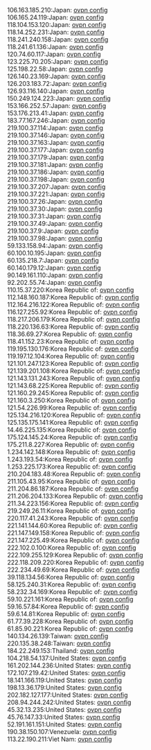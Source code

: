 106.163.185.210:Japan: [ovpn config](vpn/106_163_185_210.ovpn)  
106.165.24.119:Japan: [ovpn config](vpn/106_165_24_119.ovpn)  
118.104.153.120:Japan: [ovpn config](vpn/118_104_153_120.ovpn)  
118.14.252.231:Japan: [ovpn config](vpn/118_14_252_231.ovpn)  
118.241.240.158:Japan: [ovpn config](vpn/118_241_240_158.ovpn)  
118.241.61.136:Japan: [ovpn config](vpn/118_241_61_136.ovpn)  
120.74.60.117:Japan: [ovpn config](vpn/120_74_60_117.ovpn)  
123.225.70.205:Japan: [ovpn config](vpn/123_225_70_205.ovpn)  
125.198.22.58:Japan: [ovpn config](vpn/125_198_22_58.ovpn)  
126.140.23.169:Japan: [ovpn config](vpn/126_140_23_169.ovpn)  
126.203.183.72:Japan: [ovpn config](vpn/126_203_183_72.ovpn)  
126.93.116.140:Japan: [ovpn config](vpn/126_93_116_140.ovpn)  
150.249.124.223:Japan: [ovpn config](vpn/150_249_124_223.ovpn)  
153.166.252.57:Japan: [ovpn config](vpn/153_166_252_57.ovpn)  
153.176.213.41:Japan: [ovpn config](vpn/153_176_213_41.ovpn)  
183.77.167.246:Japan: [ovpn config](vpn/183_77_167_246.ovpn)  
219.100.37.114:Japan: [ovpn config](vpn/219_100_37_114.ovpn)  
219.100.37.146:Japan: [ovpn config](vpn/219_100_37_146.ovpn)  
219.100.37.163:Japan: [ovpn config](vpn/219_100_37_163.ovpn)  
219.100.37.177:Japan: [ovpn config](vpn/219_100_37_177.ovpn)  
219.100.37.179:Japan: [ovpn config](vpn/219_100_37_179.ovpn)  
219.100.37.181:Japan: [ovpn config](vpn/219_100_37_181.ovpn)  
219.100.37.186:Japan: [ovpn config](vpn/219_100_37_186.ovpn)  
219.100.37.198:Japan: [ovpn config](vpn/219_100_37_198.ovpn)  
219.100.37.207:Japan: [ovpn config](vpn/219_100_37_207.ovpn)  
219.100.37.221:Japan: [ovpn config](vpn/219_100_37_221.ovpn)  
219.100.37.26:Japan: [ovpn config](vpn/219_100_37_26.ovpn)  
219.100.37.30:Japan: [ovpn config](vpn/219_100_37_30.ovpn)  
219.100.37.31:Japan: [ovpn config](vpn/219_100_37_31.ovpn)  
219.100.37.49:Japan: [ovpn config](vpn/219_100_37_49.ovpn)  
219.100.37.9:Japan: [ovpn config](vpn/219_100_37_9.ovpn)  
219.100.37.98:Japan: [ovpn config](vpn/219_100_37_98.ovpn)  
59.133.158.94:Japan: [ovpn config](vpn/59_133_158_94.ovpn)  
60.100.10.195:Japan: [ovpn config](vpn/60_100_10_195.ovpn)  
60.135.218.7:Japan: [ovpn config](vpn/60_135_218_7.ovpn)  
60.140.179.12:Japan: [ovpn config](vpn/60_140_179_12.ovpn)  
90.149.161.110:Japan: [ovpn config](vpn/90_149_161_110.ovpn)  
92.202.55.74:Japan: [ovpn config](vpn/92_202_55_74.ovpn)  
110.15.37.220:Korea Republic of: [ovpn config](vpn/110_15_37_220.ovpn)  
112.148.160.187:Korea Republic of: [ovpn config](vpn/112_148_160_187.ovpn)  
112.164.216.122:Korea Republic of: [ovpn config](vpn/112_164_216_122.ovpn)  
116.127.255.92:Korea Republic of: [ovpn config](vpn/116_127_255_92.ovpn)  
118.217.206.179:Korea Republic of: [ovpn config](vpn/118_217_206_179.ovpn)  
118.220.136.63:Korea Republic of: [ovpn config](vpn/118_220_136_63.ovpn)  
118.36.69.27:Korea Republic of: [ovpn config](vpn/118_36_69_27.ovpn)  
118.41.152.23:Korea Republic of: [ovpn config](vpn/118_41_152_23.ovpn)  
119.195.130.176:Korea Republic of: [ovpn config](vpn/119_195_130_176.ovpn)  
119.197.12.104:Korea Republic of: [ovpn config](vpn/119_197_12_104.ovpn)  
121.101.247.123:Korea Republic of: [ovpn config](vpn/121_101_247_123.ovpn)  
121.139.201.108:Korea Republic of: [ovpn config](vpn/121_139_201_108.ovpn)  
121.143.131.243:Korea Republic of: [ovpn config](vpn/121_143_131_243.ovpn)  
121.143.68.225:Korea Republic of: [ovpn config](vpn/121_143_68_225.ovpn)  
121.160.29.245:Korea Republic of: [ovpn config](vpn/121_160_29_245.ovpn)  
121.160.3.250:Korea Republic of: [ovpn config](vpn/121_160_3_250.ovpn)  
121.54.226.99:Korea Republic of: [ovpn config](vpn/121_54_226_99.ovpn)  
125.134.216.120:Korea Republic of: [ovpn config](vpn/125_134_216_120.ovpn)  
125.135.175.141:Korea Republic of: [ovpn config](vpn/125_135_175_141.ovpn)  
14.46.225.135:Korea Republic of: [ovpn config](vpn/14_46_225_135.ovpn)  
175.124.145.24:Korea Republic of: [ovpn config](vpn/175_124_145_24.ovpn)  
175.211.8.227:Korea Republic of: [ovpn config](vpn/175_211_8_227.ovpn)  
1.234.142.148:Korea Republic of: [ovpn config](vpn/1_234_142_148.ovpn)  
1.243.193.54:Korea Republic of: [ovpn config](vpn/1_243_193_54.ovpn)  
1.253.225.173:Korea Republic of: [ovpn config](vpn/1_253_225_173.ovpn)  
210.204.183.48:Korea Republic of: [ovpn config](vpn/210_204_183_48.ovpn)  
211.105.43.95:Korea Republic of: [ovpn config](vpn/211_105_43_95.ovpn)  
211.204.86.187:Korea Republic of: [ovpn config](vpn/211_204_86_187.ovpn)  
211.206.204.133:Korea Republic of: [ovpn config](vpn/211_206_204_133.ovpn)  
211.34.223.156:Korea Republic of: [ovpn config](vpn/211_34_223_156.ovpn)  
219.249.26.11:Korea Republic of: [ovpn config](vpn/219_249_26_11.ovpn)  
220.117.41.243:Korea Republic of: [ovpn config](vpn/220_117_41_243.ovpn)  
221.141.144.60:Korea Republic of: [ovpn config](vpn/221_141_144_60.ovpn)  
221.147.149.158:Korea Republic of: [ovpn config](vpn/221_147_149_158.ovpn)  
221.147.225.49:Korea Republic of: [ovpn config](vpn/221_147_225_49.ovpn)  
222.102.0.100:Korea Republic of: [ovpn config](vpn/222_102_0_100.ovpn)  
222.109.255.129:Korea Republic of: [ovpn config](vpn/222_109_255_129.ovpn)  
222.118.209.220:Korea Republic of: [ovpn config](vpn/222_118_209_220.ovpn)  
222.234.49.69:Korea Republic of: [ovpn config](vpn/222_234_49_69.ovpn)  
39.118.134.56:Korea Republic of: [ovpn config](vpn/39_118_134_56.ovpn)  
58.125.240.31:Korea Republic of: [ovpn config](vpn/58_125_240_31.ovpn)  
58.232.34.169:Korea Republic of: [ovpn config](vpn/58_232_34_169.ovpn)  
59.10.221.161:Korea Republic of: [ovpn config](vpn/59_10_221_161.ovpn)  
59.16.57.84:Korea Republic of: [ovpn config](vpn/59_16_57_84.ovpn)  
59.6.14.81:Korea Republic of: [ovpn config](vpn/59_6_14_81.ovpn)  
61.77.39.228:Korea Republic of: [ovpn config](vpn/61_77_39_228.ovpn)  
61.85.90.221:Korea Republic of: [ovpn config](vpn/61_85_90_221.ovpn)  
140.134.26.139:Taiwan: [ovpn config](vpn/140_134_26_139.ovpn)  
220.135.38.248:Taiwan: [ovpn config](vpn/220_135_38_248.ovpn)  
184.22.249.153:Thailand: [ovpn config](vpn/184_22_249_153.ovpn)  
104.218.54.137:United States: [ovpn config](vpn/104_218_54_137.ovpn)  
161.202.144.236:United States: [ovpn config](vpn/161_202_144_236.ovpn)  
172.107.219.42:United States: [ovpn config](vpn/172_107_219_42.ovpn)  
18.141.166.119:United States: [ovpn config](vpn/18_141_166_119.ovpn)  
198.13.36.179:United States: [ovpn config](vpn/198_13_36_179.ovpn)  
202.182.127.177:United States: [ovpn config](vpn/202_182_127_177.ovpn)  
208.94.244.242:United States: [ovpn config](vpn/208_94_244_242.ovpn)  
45.32.13.235:United States: [ovpn config](vpn/45_32_13_235.ovpn)  
45.76.147.33:United States: [ovpn config](vpn/45_76_147_33.ovpn)  
52.191.161.151:United States: [ovpn config](vpn/52_191_161_151.ovpn)  
190.38.150.107:Venezuela: [ovpn config](vpn/190_38_150_107.ovpn)  
113.22.190.211:Viet Nam: [ovpn config](vpn/113_22_190_211.ovpn)  
